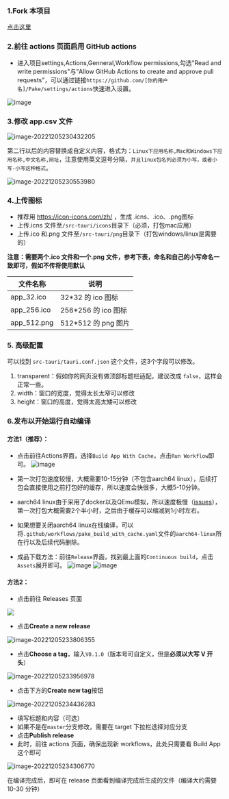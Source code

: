 ### 1.Fork 本项目

[点击这里](https://github.com/tw93/Pake/fork)

### 2.前往 actions 页面启用 GitHub actions
- 进入项目settings,Actions,Genneral,Workflow permissions,勾选"Read and write permissions"与“Allow GitHub Actions to create and approve pull requests”，可以通过链接`https://github.com/[你的用户名]/Pake/settings/actions`快速进入设置。

![image](https://user-images.githubusercontent.com/28218658/211955222-812a8807-1c1d-49ae-a144-e9fe6e6e9fe9.png)

### 3.修改 app.csv 文件

![image-20221205230432205](https://cdn.fliggy.com/upic/yT0k9N.png)

第二行以后的内容替换成自定义内容，格式为：`Linux下应用名称,Mac和Windows下应用名称,中文名称,网址`，注意使用英文逗号分隔，`并且linux包名列必须为小写，或者小写-小写这种格式`。

![image-20221205230553980](https://cdn.fliggy.com/upic/lKRei1.png)

### 4.上传图标
- 推荐用 <https://icon-icons.com/zh/> ，生成 .icns、.ico、.png图标
- 上传.icns 文件至`/src-tauri/icons`目录下（必须，打包mac应用）
- 上传.ico 和.png 文件至`/src-tauri/png`目录下（打包windows/linux是需要的）

**注意：需要两个.ico 文件和一个.png 文件，参考下表，命名和自己的小写命名一致即可，假如不传将使用默认**

| 文件名称    | 说明                 |
| ----------- | -------------------- |
| app_32.ico  | 32\*32 的 ico 图标   |
| app_256.ico | 256\*256 的 ico 图标 |
| app_512.png | 512\*512 的 png 图片 |

### 5. 高级配置
可以找到 `src-tauri/tauri.conf.json` 这个文件，这3个字段可以修改。
1. transparent：假如你的网页没有做顶部标题栏适配，建议改成 `false`，这样会正常一些。
2. width：窗口的宽度，觉得太长太窄可以修改
3. height：窗口的高度，觉得太高太矮可以修改

### 6.发布以开始运行自动编译
#### 方法1（推荐）：
- 点击前往Actions界面，选择`Build App With Cache`，点击`Run Workflow`即可。
![image](https://user-images.githubusercontent.com/28218658/216823997-988be08c-8534-4c6d-9b95-103de7d6d2f0.png)

- 第一次打包速度较慢，大概需要10-15分钟（不包含aarch64 linux），后续打包会直接使用之前打包好的缓存，所以速度会快很多，大概5-10分钟。
- aarch64 linux由于采用了docker以及QEmu模拟，所以速度极慢（[issues](https://github.com/uraimo/run-on-arch-action/issues/4)），第一次打包大概需要2个半小时，之后由于缓存可以缩减到1小时左右。
- 如果想要关闭aarch64 linux在线编译，可以将`.github/workflows/pake_build_with_cache.yaml`文件的`aarch64-linux`所在行以及后续代码删除。
- 成品下载方法：前往`Release`界面，找到最上面的`Continuous build`，点击`Assets`展开即可。
![image](https://user-images.githubusercontent.com/28218658/216824612-c781dcac-9a32-482f-9b4f-c11e78c3f0ef.png)
![image](https://user-images.githubusercontent.com/28218658/216824660-c95f9e42-c86f-41ff-bea2-671b2f3f8787.png)


#### 方法2：
- 点击前往 Releases 页面

![](https://cdn.fliggy.com/upic/rkxpzA.png)

- 点击**Create a new release**

![image-20221205233806355](https://gw.alipayobjects.com/zos/k/pake/assets/image-20221205233806355.png)

- 点击**Choose a tag**，输入`V0.1.0`（版本号可自定义，但是**必须以大写 V 开头**）

![image-20221205233956978](https://gw.alipayobjects.com/zos/k/pake/assets/image-20221205233956978.png)

- 点击下方的**Create new tag**按钮

![image-20221205234436283](https://gw.alipayobjects.com/zos/k/pake/assets/image-20221205234436283.png)

- 填写标题和内容（可选）
- 如果不是在`master`分支修改，需要在 target 下拉栏选择对应分支
- 点击**Publish release**
- 此时，前往 actions 页面，确保出现新 workflows，此处只需要看 Build App 这个即可

![image-20221205234306770](https://cdn.fliggy.com/upic/uwPGFk.png)

在编译完成后，即可在 release 页面看到编译完成后生成的文件（编译大约需要 10-30 分钟）
